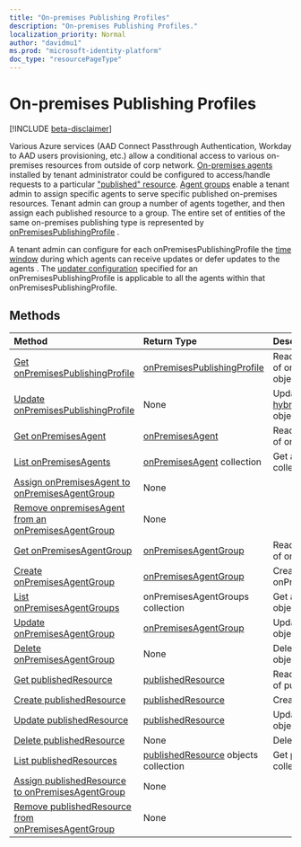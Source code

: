 ```yaml
---
title: "On-premises Publishing Profiles"
description: "On-premises Publishing Profiles."
localization_priority: Normal
author: "davidmu1"
ms.prod: "microsoft-identity-platform"
doc_type: "resourcePageType"
---
```


# On-premises Publishing Profiles

[!INCLUDE [beta-disclaimer](../../includes/beta-disclaimer.md)]

Various Azure services (AAD Connect Passthrough Authentication, Workday to AAD users provisioning, etc.) allow a conditional access to various on-premises resources  from outside of corp network. [On-premises agents](onpremisesagent.md) installed by tenant administrator could be configured to access/handle requests to a particular ["published" resource](publishedresource.md).
[Agent groups](onpremisesagentgroup.md) enable a tenant admin to assign specific agents to serve specific published on-premises resources. Tenant admin can group a number of agents together, and then assign each published resource to a group. The entire set of entities of the same on-premises publishing type is represented by [onPremisesPublishingProfile](onpremisespublishingprofile.md) .

A tenant admin can configure for each onPremisesPublishingProfile the [time window](updatewindow.md) during which agents can receive updates or defer updates to the agents . The [updater configuration](hybridagentupdaterconfiguration.md) specified for an onPremisesPublishingProfile is applicable to all the agents within that onPremisesPublishingProfile.

## Methods

| Method       | Return Type | Description |
|:-------------|:------------|:------------|
| [Get onPremisesPublishingProfile](../api/onpremisespublishingprofile-get.md) | [onPremisesPublishingProfile](onpremisespublishingprofile.md) | Read properties and relationships of onPremisesPublishingProfile object. |
| [Update onPremisesPublishingProfile](../api/onpremisespublishingprofile-update.md) | None | Update [hybridAgentUpdaterConfiguration](hybridagentupdaterconfiguration.md) object properties.
| [Get onPremisesAgent](../api/onpremisesagent-get.md) | [onPremisesAgent](onpremisesagent.md) | Read properties and relationships of onPremisesAgent object. |
| [List onPremisesAgents](../api/onpremisesagent-list.md) | [onPremisesAgent](onpremisesagent.md) collection | Get an onPremisesAgents object collection. |
| [Assign onPremisesAgent to onPremisesAgentGroup](../api/onpremisesagent-post-agentgroups.md) | None |  |
| [Remove onpremisesAgent from an onPremisesAgentGroup](../api/onpremisesagent-delete-agentgroups.md) | None |  |
| [Get onPremisesAgentGroup](../api/onpremisesagentgroup-get.md) | [onPremisesAgentGroup](onpremisesagentgroup.md) | Read properties and relationships of onPremisesAgentGroup object. |
| [Create onPremisesAgentGroup](../api/onpremisesagentgroup-create.md)  | [onPremisesAgentGroup](onpremisesagentgroup.md) | Create a new onPremisesAgentGroup. |
| [List onPremisesAgentGroups](../api/onpremisesagentgroup-list.md) | onPremisesAgentGroups collection | Get a onPremisesAgentGroup objects collection. |
| [Update onPremisesAgentGroup](../api/onpremisesagentgroup-update.md) | [onPremisesAgentGroup](onpremisesagentgroup.md) | Update onPremisesAgentGroup object. |
| [Delete  onPremisesAgentGroup](../api/onpremisesagentgroup-delete.md) | None | Delete onPremisesAgentGroup object. |
| [Get publishedResource](../api/publishedresource-get.md) | [publishedResource](publishedresource.md) | Read properties and relationships of publishedResource object. |
| [Create publishedResource](../api/publishedresource-post.md) |  [publishedResource](publishedresource.md)  | Create a new publishedResource. |
| [Update publishedResource](../api/publishedresource-update.md) | [publishedResource](publishedresource.md) | Update publishedResource object. |
| [Delete  publishedResource](../api/publishedresource-delete.md) | None | Delete publishedResource object. |
| [List publishedResources](../api/publishedresource-list.md) | [publishedResource](publishedresource.md) objects collection | Get publishedResources object collection. |
| [Assign publishedResource to onPremisesAgentGroup](../api/publishedresource-post-agentgroups.md) | None |  |
| [Remove publishedResource from onPremisesAgentGroup](../api/publishedresource-delete-agentgroups.md) | None |  |

<!-- uuid: 16cd6b66-4b1a-43a1-adaf-3a886856ed98
2019-02-04 14:57:30 UTC -->
<!-- {
  "type": "#page.annotation",
  "description": "Service root",
  "keywords": "",
  "section": "documentation",
  "tocPath": ""
}-->
